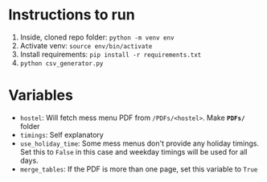 # Instructions to run
1. Inside, cloned repo folder: `python -m venv env`
1. Activate venv: `source env/bin/activate`
1. Install requirements: `pip install -r requirements.txt`
1. `python csv_generator.py`

# Variables
- `hostel`: Will fetch mess menu PDF from `/PDFs/<hostel>`. Make **`PDFs/`** folder
- `timings`: Self explanatory
- `use_holiday_time`: Some mess menus don't provide any holiday timings. Set this to `False` in this case and weekday timings will be used for all days.
- `merge_tables`: If the PDF is more than one page, set this variable to `True`

